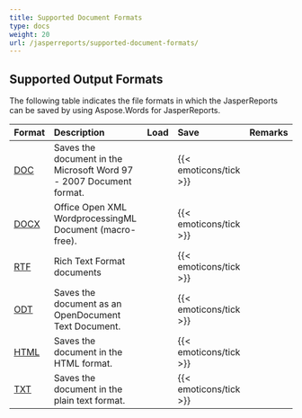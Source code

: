 ```yaml
---
title: Supported Document Formats
type: docs
weight: 20
url: /jasperreports/supported-document-formats/
---
```


## **Supported Output Formats**

The following table indicates the file formats in which the JasperReports can be saved by using Aspose.Words for JasperReports.

|Format|Description|Load|Save|Remarks|
| :- | :- | :- | :- | :- |
|[DOC](https://docs.fileformat.com/word-processing/doc/)|Saves the document in the Microsoft Word 97 - 2007 Document format.| |{{< emoticons/tick >}}| |
|[DOCX](https://docs.fileformat.com/word-processing/docx/)|Office Open XML WordprocessingML Document (macro-free).| |{{< emoticons/tick >}}| |
|[RTF](https://docs.fileformat.com/word-processing/rtf/)|Rich Text Format documents| |{{< emoticons/tick >}}| |
|[ODT](https://docs.fileformat.com/word-processing/odt/)|Saves the document as an OpenDocument Text Document.| |{{< emoticons/tick >}}| |
|[HTML](https://docs.fileformat.com/web/html/)|Saves the document in the HTML format.| |{{< emoticons/tick >}}| |
|[TXT](https://docs.fileformat.com/word-processing/txt/)|Saves the document in the plain text format.| |{{< emoticons/tick >}}| |

